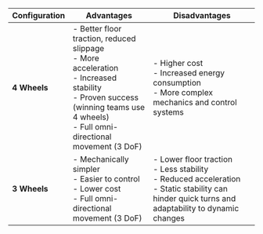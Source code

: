 
| **Configuration** | **Advantages**                                                                                                                                                                         | **Disadvantages**                                                                                                                                     |
| ----------------- | -------------------------------------------------------------------------------------------------------------------------------------------------------------------------------------- | ----------------------------------------------------------------------------------------------------------------------------------------------------- |
| **4 Wheels**      | - Better floor traction, reduced slippage<br>- More acceleration<br>- Increased stability<br>- Proven success (winning teams use 4 wheels)<br>- Full omni-directional movement (3 DoF) | - Higher cost<br>- Increased energy consumption<br>- More complex mechanics and control systems                                                       |
| **3 Wheels**      | - Mechanically simpler<br>- Easier to control<br>- Lower cost<br>- Full omni-directional movement (3 DoF)                                                                              | - Lower floor traction<br>- Less stability<br>- Reduced acceleration<br>- Static stability can hinder quick turns and adaptability to dynamic changes |

